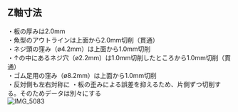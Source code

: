 ## Z軸寸法  
・板の厚みは2.0mm  
・魚型のアウトラインは上面から2.0mm切削（貫通）  
・ネジ頭の窪み（ø4.2mm）は上面から1.0mm切削  
・↑の中にあるネジ穴（ø2.2mm）は1.0mm切削したところから1.0mm切削（貫通）  
・ゴム足用の窪み（ø8.2mm）は上面から1.0mm切削  
・反対側も左右対称に
・板の歪みによる誤差を抑えるため、片側ずつ切削する。そのためデータは別々にする  
![IMG_5083](https://github.com/TakumaOnishi/Fish_Keyboard/assets/85474111/525ad8ea-ad91-42f5-bbee-15b2257be00f)
